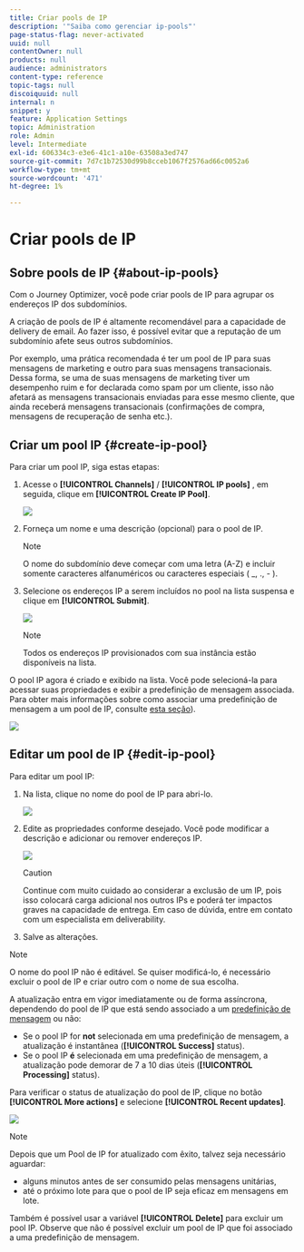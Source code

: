 ```yaml
---
title: Criar pools de IP
description: '"Saiba como gerenciar ip-pools"'
page-status-flag: never-activated
uuid: null
contentOwner: null
products: null
audience: administrators
content-type: reference
topic-tags: null
discoiquuid: null
internal: n
snippet: y
feature: Application Settings
topic: Administration
role: Admin
level: Intermediate
exl-id: 606334c3-e3e6-41c1-a10e-63508a3ed747
source-git-commit: 7d7c1b72530d99b8cceb1067f2576ad66c0052a6
workflow-type: tm+mt
source-wordcount: '471'
ht-degree: 1%

---
```


# Criar pools de IP

## Sobre pools de IP {#about-ip-pools}

Com o Journey Optimizer, você pode criar pools de IP para agrupar os endereços IP dos subdomínios.

A criação de pools de IP é altamente recomendável para a capacidade de delivery de email. Ao fazer isso, é possível evitar que a reputação de um subdomínio afete seus outros subdomínios.

Por exemplo, uma prática recomendada é ter um pool de IP para suas mensagens de marketing e outro para suas mensagens transacionais. Dessa forma, se uma de suas mensagens de marketing tiver um desempenho ruim e for declarada como spam por um cliente, isso não afetará as mensagens transacionais enviadas para esse mesmo cliente, que ainda receberá mensagens transacionais (confirmações de compra, mensagens de recuperação de senha etc.).

## Criar um pool IP {#create-ip-pool}

Para criar um pool IP, siga estas etapas:

1. Acesse o **[!UICONTROL Channels]** / **[!UICONTROL IP pools]** , em seguida, clique em **[!UICONTROL Create IP Pool]**.

   ![](../assets/ip-pool-create.png)

1. Forneça um nome e uma descrição (opcional) para o pool de IP.

   >[!NOTE]
   >
   >O nome do subdomínio deve começar com uma letra (A-Z) e incluir somente caracteres alfanuméricos ou caracteres especiais ( _, ., - ).

1. Selecione os endereços IP a serem incluídos no pool na lista suspensa e clique em **[!UICONTROL Submit]**.

   ![](../assets/ip-pool-config.png)

   >[!NOTE]
   >
   >Todos os endereços IP provisionados com sua instância estão disponíveis na lista.

O pool IP agora é criado e exibido na lista. Você pode selecioná-la para acessar suas propriedades e exibir a predefinição de mensagem associada. Para obter mais informações sobre como associar uma predefinição de mensagem a um pool de IP, consulte [esta seção](message-presets.md)).

![](../assets/ip-pool-created.png)

## Editar um pool de IP {#edit-ip-pool}

Para editar um pool IP:

1. Na lista, clique no nome do pool de IP para abri-lo.

   ![](../assets/ip-pool-list.png)

1. Edite as propriedades conforme desejado. Você pode modificar a descrição e adicionar ou remover endereços IP.

   ![](../assets/ip-pool-edit.png)

   >[!CAUTION]
   >
   >Continue com muito cuidado ao considerar a exclusão de um IP, pois isso colocará carga adicional nos outros IPs e poderá ter impactos graves na capacidade de entrega. Em caso de dúvida, entre em contato com um especialista em deliverability.

1. Salve as alterações.

>[!NOTE]
>
>O nome do pool IP não é editável. Se quiser modificá-lo, é necessário excluir o pool de IP e criar outro com o nome de sua escolha.

A atualização entra em vigor imediatamente ou de forma assíncrona, dependendo do pool de IP que está sendo associado a um [predefinição de mensagem](message-presets.md) ou não:

* Se o pool IP for **not** selecionada em uma predefinição de mensagem, a atualização é instantânea (**[!UICONTROL Success]** status).
* Se o pool IP **é** selecionada em uma predefinição de mensagem, a atualização pode demorar de 7 a 10 dias úteis (**[!UICONTROL Processing]** status).

<!--If a message preset has been associated with the IP pool, you first need to remove it before editing the IP pool. Once the your modifications have been done, you can associate the message preset again.-->

Para verificar o status de atualização do pool de IP, clique no botão **[!UICONTROL More actions]** e selecione **[!UICONTROL Recent updates]**.

![](../assets/ip-pool-recent-update.png)

>[!NOTE]
>
>Depois que um Pool de IP for atualizado com êxito, talvez seja necessário aguardar:
>* alguns minutos antes de ser consumido pelas mensagens unitárias,
>* até o próximo lote para que o pool de IP seja eficaz em mensagens em lote.


Também é possível usar a variável **[!UICONTROL Delete]** para excluir um pool IP. Observe que não é possível excluir um pool de IP que foi associado a uma predefinição de mensagem.


